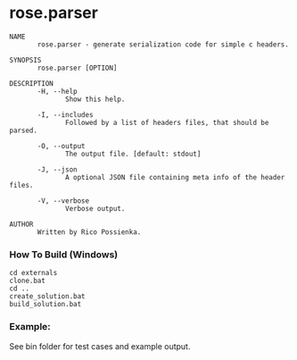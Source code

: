 # rose.parser

```
NAME
       rose.parser - generate serialization code for simple c headers.

SYNOPSIS
       rose.parser [OPTION]

DESCRIPTION
       -H, --help
              Show this help.

       -I, --includes
              Followed by a list of headers files, that should be parsed.

       -O, --output
              The output file. [default: stdout]

       -J, --json
              A optional JSON file containing meta info of the header files.
              
       -V, --verbose
              Verbose output.

AUTHOR
       Written by Rico Possienka.
```

### How To Build (Windows)
```
cd externals
clone.bat
cd ..
create_solution.bat
build_solution.bat
```

### Example:

See bin folder for test cases and example output.

